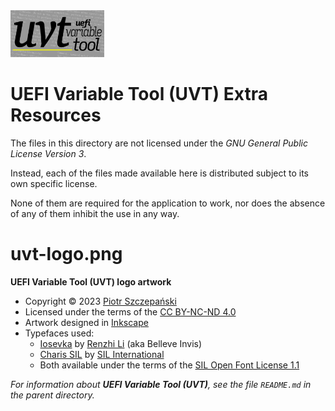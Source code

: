 <img alt="UEFI Variable Tool (UVT) Logo" src="https://github.com/GeographicCone/UefiVarTool/blob/master/extra/uvt-logo.png?raw=true" width="150"/>

# UEFI Variable Tool (UVT) Extra Resources

The files in this directory are not licensed under the _GNU General Public License Version 3_.

Instead, each of the files made available here is distributed subject to its own specific license.

None of them are required for the application to work, nor does the absence of any of them inhibit the use in any way.

# uvt-logo.png

**UEFI Variable Tool (UVT) logo artwork**

* Copyright © 2023 [Piotr Szczepański](https://piotr.szczepanski.name)
* Licensed under the terms of the [CC BY-NC-ND 4.0](http://creativecommons.org/licenses/by-nc-nd/4.0/)
* Artwork designed in [Inkscape](https://inkscape.org/)
* Typefaces used:
  * [Iosevka](https://be5invis.github.io/Iosevka) by [Renzhi Li](https://typeof.net/) (aka Belleve Invis)
  * [Charis SIL](https://software.sil.org/charis/) by [SIL International](https://www.sil.org/)
  * Both available under the terms of the [SIL Open Font License 1.1](https://scripts.sil.org/OFL)

_For information about **UEFI Variable Tool (UVT)**, see the file `README.md` in the parent directory._

